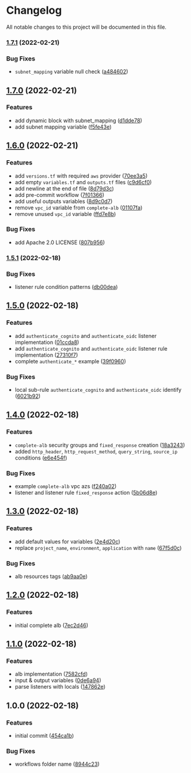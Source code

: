 # Changelog

All notable changes to this project will be documented in this file.

### [1.7.1](https://github.com/edelwud/terrafrom-aws-alb/compare/v1.7.0...v1.7.1) (2022-02-21)


### Bug Fixes

* `subnet_mapping` variable null check ([a484602](https://github.com/edelwud/terrafrom-aws-alb/commit/a484602caf4debec941fe7c653390269a105b86f))

## [1.7.0](https://github.com/edelwud/terrafrom-aws-alb/compare/v1.6.0...v1.7.0) (2022-02-21)


### Features

* add dynamic block with subnet_mapping ([d1dde78](https://github.com/edelwud/terrafrom-aws-alb/commit/d1dde78b46316d2adc7a6e7d0549d9eaacbbbae9))
* add subnet mapping variable ([f5fe43e](https://github.com/edelwud/terrafrom-aws-alb/commit/f5fe43e9e7e4c5496c056254df4ebcf901ea4d0e))

## [1.6.0](https://github.com/edelwud/terrafrom-aws-alb/compare/v1.5.1...v1.6.0) (2022-02-21)


### Features

* add `versions.tf` with required `aws` provider ([70ee3a5](https://github.com/edelwud/terrafrom-aws-alb/commit/70ee3a58f6aff049de149867a920a72eff71e6f5))
* add empty `variables.tf` and `outputs.tf` files ([c9d6cf0](https://github.com/edelwud/terrafrom-aws-alb/commit/c9d6cf0c4173e485844663ba1aa2c1f84435f91e))
* add newline at the end of file ([8d79d3c](https://github.com/edelwud/terrafrom-aws-alb/commit/8d79d3c92977ad6e8b37bdac22ef6726ca310057))
* add pre-commit workflow ([7f01366](https://github.com/edelwud/terrafrom-aws-alb/commit/7f01366cb3d90e094d70e0fccc360da835196a31))
* add useful outputs variables ([8d9c0d7](https://github.com/edelwud/terrafrom-aws-alb/commit/8d9c0d7d441fa556fd92479f657bd59483abea7a))
* remove `vpc_id` variable from `complete-alb` ([01107fa](https://github.com/edelwud/terrafrom-aws-alb/commit/01107fa3b13a0d8ceec9dffdf6ff271c814c55c5))
* remove unused `vpc_id` variable ([ffd7e8b](https://github.com/edelwud/terrafrom-aws-alb/commit/ffd7e8bc37f1f88bf30cf745d6862566dd6210ef))


### Bug Fixes

* add Apache 2.0 LICENSE ([807b956](https://github.com/edelwud/terrafrom-aws-alb/commit/807b9564619f659301f5bdf0948df8f0a3d0e70a))

### [1.5.1](https://github.com/edelwud/terrafrom-aws-alb/compare/v1.5.0...v1.5.1) (2022-02-18)


### Bug Fixes

* listener rule condition patterns ([db00dea](https://github.com/edelwud/terrafrom-aws-alb/commit/db00dea3af30f848ab1a2fb68b8dcb9b1e5846e6))

## [1.5.0](https://github.com/edelwud/terrafrom-aws-alb/compare/v1.4.0...v1.5.0) (2022-02-18)


### Features

* add `authenticate_cognito` and `authenticate_oidc` listener implementation ([01ccda8](https://github.com/edelwud/terrafrom-aws-alb/commit/01ccda8a72b9791e790cad734d4dc42504952630))
* add `authenticate_cognito` and `authenticate_oidc` listener rule implementation ([27310f7](https://github.com/edelwud/terrafrom-aws-alb/commit/27310f75415f22f9e4b4260c8b7935beb244ef5f))
* complete `authenticate_*` example ([39f0960](https://github.com/edelwud/terrafrom-aws-alb/commit/39f0960edafc38a42d7e671c46aadd942a9ad71c))


### Bug Fixes

* local sub-rule `authenticate_cognito` and `authenticate_oidc` identify ([6021b92](https://github.com/edelwud/terrafrom-aws-alb/commit/6021b92016578e073a8755ba7902ef9c8f1854f8))

## [1.4.0](https://github.com/edelwud/terrafrom-aws-alb/compare/v1.3.0...v1.4.0) (2022-02-18)


### Features

* `complete-alb` security groups and `fixed_response` creation ([18a3243](https://github.com/edelwud/terrafrom-aws-alb/commit/18a32433cdf817f91d2f9d4a1cc57e6c0bc1da1c))
* added `http_header`, `http_request_method`, `query_string`, `source_ip` conditions ([e6e454f](https://github.com/edelwud/terrafrom-aws-alb/commit/e6e454fc79c09e93ae17288837fff1d6b8538b84))


### Bug Fixes

* example `complete-alb` vpc azs ([f240a02](https://github.com/edelwud/terrafrom-aws-alb/commit/f240a02671a8f6b24457cde7797d759ec4d08e92))
* listener and listener rule `fixed_response` action ([5b06d8e](https://github.com/edelwud/terrafrom-aws-alb/commit/5b06d8e720ec21019106d68dd1117ff1c59d29c1))

## [1.3.0](https://github.com/edelwud/terrafrom-aws-alb/compare/v1.2.0...v1.3.0) (2022-02-18)


### Features

* add default values for variables ([2e4d20c](https://github.com/edelwud/terrafrom-aws-alb/commit/2e4d20c4750fe23e5bab11dd785073d2aef17956))
* replace `project_name`, `environment`, `application` with `name` ([67f5d0c](https://github.com/edelwud/terrafrom-aws-alb/commit/67f5d0c47b02a1977508abac45db5deb79d7cdda))


### Bug Fixes

* alb resources tags ([ab9aa0e](https://github.com/edelwud/terrafrom-aws-alb/commit/ab9aa0e8977c127beb0c587397cbc14a27521e2d))

## [1.2.0](https://github.com/edelwud/terrafrom-aws-alb/compare/v1.1.0...v1.2.0) (2022-02-18)


### Features

* initial complete alb ([7ec2d46](https://github.com/edelwud/terrafrom-aws-alb/commit/7ec2d46f239b9fd534580d5a8fa53ff9e8f05e99))

## [1.1.0](https://github.com/edelwud/terrafrom-aws-alb/compare/v1.0.0...v1.1.0) (2022-02-18)


### Features

* alb implementation ([7582cfd](https://github.com/edelwud/terrafrom-aws-alb/commit/7582cfd452cfca9a850a666deb8458ac12ed509e))
* input & output variables ([0de6a94](https://github.com/edelwud/terrafrom-aws-alb/commit/0de6a9400b5c72573cc6eb24cf2f236634fcad1a))
* parse listeners with locals ([147862e](https://github.com/edelwud/terrafrom-aws-alb/commit/147862ed371d9dc21cbf9c29dacf1e599162bdd1))

## 1.0.0 (2022-02-18)


### Features

* initial commit ([454ca1b](https://github.com/edelwud/terrafrom-aws-alb/commit/454ca1b702fb81cc4f31d3581415a1d61f144f73))


### Bug Fixes

* workflows folder name ([8944c23](https://github.com/edelwud/terrafrom-aws-alb/commit/8944c23738e94d0b085fb7151193fd76282e85f6))

